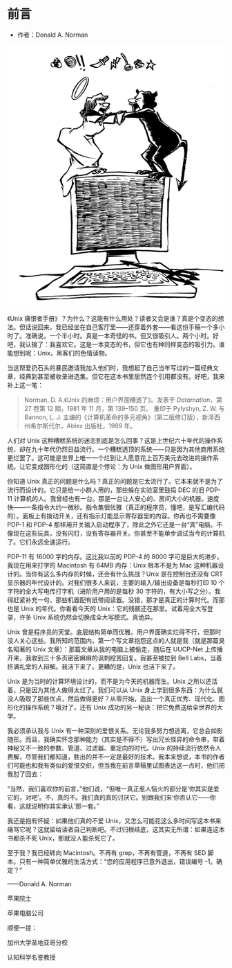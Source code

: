 # 前言

- 作者：Donald A. Norman

![](.gitbook/assets/qianyan.png)


《Unix 痛恨者手册》？为什么？这能有什么用处？读者又会是谁？真是个变态的想法。但话说回来，我已经坐在自己客厅里——还穿着外套——看这份手稿一个多小时了。准确说，一个半小时。真是一本奇怪的书。但又很吸引人。两个小时。好吧，我认输了：我喜欢它。这是一本变态的书，但它也有种同样变态的吸引力。谁能想到呢：Unix，黑客们的色情读物。

当这帮爱扔石头的暴民邀请我加入他们时，我想起了自己当年写过的一篇经典文章，经典到甚至被收录进选集。但它在这本书里居然连个引用都没有。好吧，我来补上这一笔：

>Norman, D. A.《Unix 的麻烦：用户界面糟透了》。发表于 *Datamation*，第 27 卷第 12 期，1981 年 11 月，第 139–150 页。
重印于 Pylyshyn, Z. W. 与 Bannon, L. J. 主编的《计算机革命的多元视角》（第二版修订版），新泽西州希尔斯代尔，Ablex 出版社，1989 年。

人们对 Unix 这种糟糕系统的迷恋到底是怎么回事？这是上世纪六十年代的操作系统，却在九十年代仍然日益流行。一个糟糕透顶的系统——只是因为其他商用系统更烂罢了。这可能是世界上唯一一个烂到让人愿意花上百万美元去改进的操作系统。让它变成图形化的（这简直是个悖论：为 Unix 做图形用户界面）。

你知道 Unix 真正的问题是什么吗？真正的问题是它太流行了。它本来就不是为了流行而设计的。它只是给一小群人用的，那些躲在实验室里鼓捣 DEC 的旧 PDP-11 计算机的人。我曾经也有一台。那是一台让人安心的、房间大小的机器。速度快——一条指令大约一微秒。指令集很优雅（真正的程序员，懂吧，是写汇编代码的）。面板上有拨动开关，还有指示灯能显示寄存器里的内容。你再也不需要像 PDP-1 和 PDP-4 那样用开关输入启动程序了，除此之外它还是一台“真”电脑。不像现在这些玩具，没有闪灯，没有寄存器开关。你甚至不能单步调试当今的计算机了。它们永远全速运行。

PDP-11 有 16000 字的内存。这比我以前的 PDP-4 的 8000 字可是巨大的进步。我现在用来打字的 Macintosh 有 64MB 内存：Unix 根本不是为 Mac 这种机器设计的。当你有这么多内存的时候，还会有什么挑战？Unix 是在控制台还没有 CRT 显示器的年代设计的。对我们很多人来说，主要的输入/输出设备是每秒打印 10 个字符的全大写电传打字机（进阶用户用的是每秒 30 字符的，有大小写之分）。我得赶紧补充一句，那些机器配有纸带阅读器。没错，那才是真正的计算时代。而那也是 Unix 的年代。你看看今天的 Unix：它的残骸还在那里。试着用全大写登录，许多 Unix 系统仍然会切换成全大写模式。真诡异。

Unix 曾是程序员的天堂。底层结构简单而优雅。用户界面确实烂得不行，但那时没人关心这些。我所知的范围内，第一个写文章抱怨这点的人就是我（就是那篇臭名昭著的 Unix 文章）：那篇文章从我的电脑上被偷走，随后在 UUCP-Net 上传播开来，我收到三十多页密密麻麻的讽刺挖苦回复。我甚至被拉到 Bell Labs，当着挤满礼堂的人辩解。我活下来了。更糟的是，Unix 也活下来了。

Unix 是为当时的计算环境设计的，而不是为今天的机器而生。Unix 之所以还活着，只是因为其他人做得太烂了。我们可以从 Unix 身上学到很多东西：为什么就没人吸取了那些优点，然后做得更好？从零开始，造出一个真正优秀、现代化、图形化的操作系统？哦对了，还有 Unix 成功的另一秘诀：把它免费送给全世界的大学。

我必须承认我与 Unix 有一种深刻的爱恨关系。无论我多努力想逃离，它总会如影随形。而且，我确实怀念那种能力（其实是不得不）写出冗长怪异的命令串，带着神秘又不一致的参数、管道、过滤器、重定向的时代。Unix 的持续流行依然令人费解，尽管我们都知道，胜出的并不一定是最好的技术。我本来想说，本书的作者们可能也和我有类似的爱恨交织，但当我在前言草稿里试图表达这一点时，他们把我怼了回去：

“当然，我们喜欢你的前言，”他们说，“但唯一真正惹人恼火的部分是‘你其实是爱它的，对吧’。不，真的不。我们真的真的讨厌它。别跟我们来‘你否认它——你看，这就说明你其实承认’那一套。”

我还是抱有怀疑：如果他们真的不爱 Unix，又怎么可能花这么多时间写这本书来痛骂它呢？这就留给读者自己判断吧。不过归根结底，这其实无所谓：如果连这本书都杀不死 Unix，那就没人能杀死它了。

至于我？我已经转向 Macintosh。不再有 grep，不再有管道，不再有 SED 脚本。只有一种简单优雅的生活方式：“您的应用程序已意外退出，错误编号 -1。确定？”

——Donald A. Norman

苹果院士

苹果电脑公司

顺便一提：

加州大学圣地亚哥分校 

认知科学名誉教授
